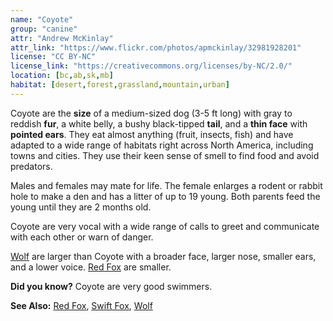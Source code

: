 ```yaml
---
name: "Coyote"
group: "canine"
attr: "Andrew McKinlay"
attr_link: "https://www.flickr.com/photos/apmckinlay/32981928201"
license: "CC BY-NC"
license_link: "https://creativecommons.org/licenses/by-NC/2.0/"
location: [bc,ab,sk,mb]
habitat: [desert,forest,grassland,mountain,urban]
---
```

Coyote are the **size** of a medium-sized dog (3-5 ft long) with gray to reddish **fur**, a white belly, a bushy black-tipped **tail**, and a **thin face** with **pointed ears**. They eat almost anything (fruit, insects, fish) and have adapted to a wide range of habitats right across North America, including towns and cities. They use their keen sense of smell to find food and avoid predators.

Males and females may mate for life. The female enlarges a rodent or rabbit hole to make a den and has a litter of up to 19 young. Both parents feed the young until they are 2 months old.

Coyote are very vocal with a wide range of calls to greet and communicate with each other or warn of danger.

[Wolf](/animals/wolf/) are larger than Coyote with a broader face, larger nose, smaller ears, and a lower voice. [Red Fox](/animals/redfox/) are smaller.

**Did you know?** Coyote are very good swimmers.

<!-- generated, do not edit -->
**See Also:**
[Red Fox](/animals/redfox/),
[Swift Fox](/animals/swifox/),
[Wolf](/animals/wolf/)
